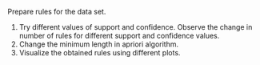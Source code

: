 Prepare rules for the data set. <br>
1) Try different values of support and confidence. Observe the change in number of rules for different support and confidence values.<br>
2) Change the minimum length in apriori algorithm.<br>
3) Visualize the obtained rules using different plots.<br>
